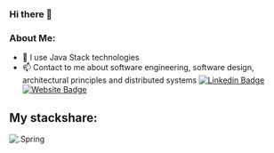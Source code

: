 ### Hi there 👋
### About Me:

- 🔭 I use Java Stack technologies
- 📫 Contact to me about software engineering, software design, architectural principles and distributed systems
[![Linkedin Badge](https://img.shields.io/badge/-burakcekil-blue?style=flat-square&logo=Linkedin&logoColor=white&link=https://www.linkedin.com/in/burakcekil/)](https://www.linkedin.com/in/burakcekil/) [![Website Badge](https://img.shields.io/website?down_color=red&down_message=down&label=https://burakcekil.com&up_color=green&up_message=up&url=https%3A%2F%2Fburakcekil.com)](https://burakcekil.com)

## My stackshare:
![.Spring](https://img.shields.io/static/v1?style=for-the-badge&message=Spring&color=success&logo=Spring&logoColor=FFFFFF&label=)


<!--
**cekil/cekil** is a ✨ _special_ ✨ repository because its `README.md` (this file) appears on your GitHub profile.

Here are some ideas to get you started:

- 🔭 I’m currently working on ...
- 🌱 I’m currently learning ...
- 👯 I’m looking to collaborate on ...
- 🤔 I’m looking for help with ...
- 💬 Ask me about ...
- 📫 How to reach me: ...
- 😄 Pronouns: ...
- ⚡ Fun fact: ...
-->



<!--![Your Repository's Stats](https://github-readme-stats.vercel.app/api?username=cekil&show_icons=true) -->
<!--![Your Repository's Stats](https://github-readme-stats.vercel.app/api/top-langs/?username=cekil) -->
<!--[Profile View Counter](https://komarev.com/ghpvc/?username=cekil)  -->
